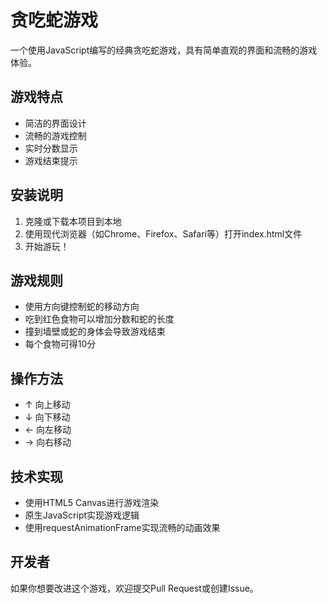 # 贪吃蛇游戏

一个使用JavaScript编写的经典贪吃蛇游戏，具有简单直观的界面和流畅的游戏体验。

## 游戏特点

- 简洁的界面设计
- 流畅的游戏控制
- 实时分数显示
- 游戏结束提示

## 安装说明

1. 克隆或下载本项目到本地
2. 使用现代浏览器（如Chrome、Firefox、Safari等）打开index.html文件
3. 开始游玩！

## 游戏规则

- 使用方向键控制蛇的移动方向
- 吃到红色食物可以增加分数和蛇的长度
- 撞到墙壁或蛇的身体会导致游戏结束
- 每个食物可得10分

## 操作方法

- ↑ 向上移动
- ↓ 向下移动
- ← 向左移动
- → 向右移动

## 技术实现

- 使用HTML5 Canvas进行游戏渲染
- 原生JavaScript实现游戏逻辑
- 使用requestAnimationFrame实现流畅的动画效果

## 开发者

如果你想要改进这个游戏，欢迎提交Pull Request或创建Issue。